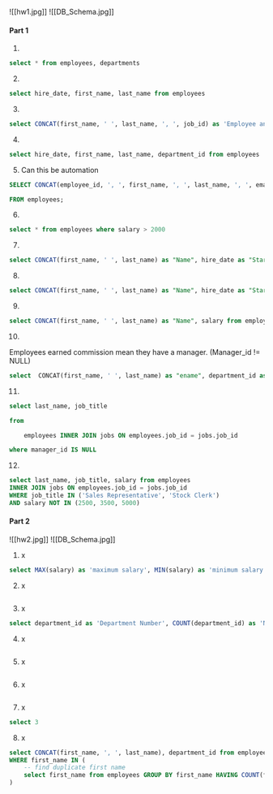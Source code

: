
![[hw1.jpg]]
![[DB_Schema.jpg]]

#### Part 1

1)
```sql
select * from employees, departments
```
2)
```sql
select hire_date, first_name, last_name from employees
```
3)
```sql
select CONCAT(first_name, ' ', last_name, ', ', job_id) as 'Employee and Title' from employees;
```
4)
```sql
select hire_date, first_name, last_name, department_id from employees
```
5) Can this be automation
```sql
SELECT CONCAT(employee_id, ', ', first_name, ', ', last_name, ', ', email, ', ', phone_number, ', ', hire_date, ', ', job_id, ', ', salary, ', ', manager_id, ', ', department_id) as 'THE_OUTPUT'

FROM employees;
```
6)
```sql
select * from employees where salary > 2000
```
7)
```sql
select CONCAT(first_name, ' ', last_name) as "Name", hire_date as "Start Date" from employees
```
8)
```sql
select CONCAT(first_name, ' ', last_name) as "Name", hire_date as "Start Date" from employees ORDER BY hire_date ASC
```
9)
```sql
select CONCAT(first_name, ' ', last_name) as "Name", salary from employees ORDER BY salary
```
10)
Employees earned commission mean they have a manager. (Manager_id != NULL)
```sql
select  CONCAT(first_name, ' ', last_name) as "ename", department_id as 'deptno' from employees where manager_id IS NOT NULL ORDER BY salary
```
11)
```sql
select last_name, job_title

from

    employees INNER JOIN jobs ON employees.job_id = jobs.job_id  

where manager_id IS NULL
```
12)
```sql
select last_name, job_title, salary from employees
INNER JOIN jobs ON employees.job_id = jobs.job_id
WHERE job_title IN ('Sales Representative', 'Stock Clerk') 
AND salary NOT IN (2500, 3500, 5000)
```

#### Part 2
![[hw2.jpg]]
![[DB_Schema.jpg]]

1) x
```sql
select MAX(salary) as 'maximum salary', MIN(salary) as 'minimum salary', AVG(salary) as 'average salary' from employees
```

2) x
```sql
```
3) x
```sql
select department_id as 'Department Number', COUNT(department_id) as 'Number of Employee' from employees GROUP BY department_id
```
4) x
```sql
```
5) x
```sql
```
6) x
```sql
```
7) x
```sql
select 3
```  
8) x
```sql
select CONCAT(first_name, ', ', last_name), department_id from employees 
WHERE first_name IN (
    -- find duplicate first name
    select first_name from employees GROUP BY first_name HAVING COUNT(first_name) > 1 
)
```

